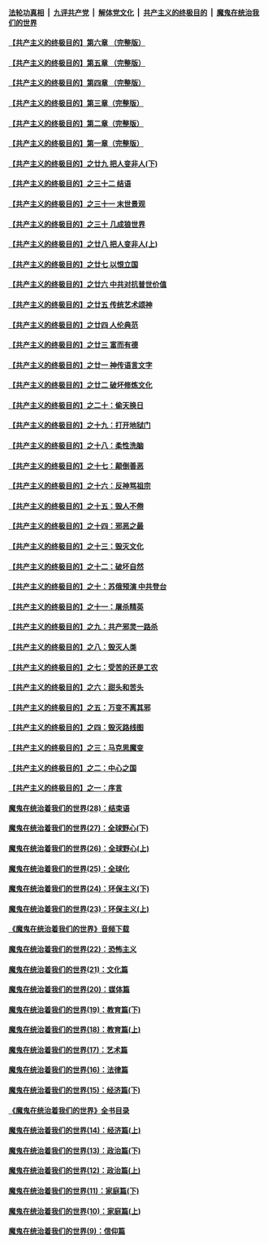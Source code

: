 ####  [法轮功真相](../../../../basic/blob/master/README.md?t=06180502) &nbsp;|&nbsp; [九评共产党](../../../../9ping.md/blob/master/README.md?t=06180502) &nbsp;|&nbsp; [解体党文化](../../../../jtdwh.md/blob/master/README.md?t=06180502)  &nbsp;|&nbsp; [共产主义的终极目的](../../../../gczydzjmd.md/blob/master/README.md?t=06180502) &nbsp;|&nbsp; [魔鬼在统治我们的世界](../../../../mgztzwmdsj.md/blob/master/README.md?t=06180502) 

#### [【共产主义的终极目的】第六章 （完整版）](../pages/nsc422/n11428913.md?t=06180502) 

#### [【共产主义的终极目的】第五章 （完整版）](../pages/nsc422/n11428912.md?t=06180502) 

#### [【共产主义的终极目的】第四章 （完整版）](../pages/nsc422/n11428907.md?t=06180502) 

#### [【共产主义的终极目的】第三章（完整版）](../pages/nsc422/n11428848.md?t=06180502) 

#### [【共产主义的终极目的】第二章（完整版）](../pages/nsc422/n11428831.md?t=06180502) 

#### [【共产主义的终极目的】第一章（完整版）](../pages/nsc422/n11417651.md?t=06180502) 

#### [【共产主义的终极目的】之廿九 把人变非人(下)](../pages/nsc422/n11344140.md?t=06180502) 

#### [【共产主义的终极目的】之三十二 结语](../pages/nsc422/n11360535.md?t=06180502) 

#### [【共产主义的终极目的】之三十一 末世景观](../pages/nsc422/n11351129.md?t=06180502) 

#### [【共产主义的终极目的】之三十 几成狼世界](../pages/nsc422/n11348280.md?t=06180502) 

#### [【共产主义的终极目的】之廿八 把人变非人(上)](../pages/nsc422/n11340492.md?t=06180502) 

#### [【共产主义的终极目的】之廿七 以恨立国](../pages/nsc422/n11336944.md?t=06180502) 

#### [【共产主义的终极目的】之廿六 中共对抗普世价值](../pages/nsc422/n11324785.md?t=06180502) 

#### [【共产主义的终极目的】之廿五 传统艺术颂神](../pages/nsc422/n11296396.md?t=06180502) 

#### [【共产主义的终极目的】之廿四 人伦典范](../pages/nsc422/n11296397.md?t=06180502) 

#### [【共产主义的终极目的】之廿三 富而有德](../pages/nsc422/n11283598.md?t=06180502) 

#### [【共产主义的终极目的】之廿一 神传语言文字](../pages/nsc422/n11263265.md?t=06180502) 

#### [【共产主义的终极目的】之廿二 破坏修炼文化](../pages/nsc422/n11245728.md?t=06180502) 

#### [【共产主义的终极目的】之二十：偷天换日](../pages/nsc422/n11238846.md?t=06180502) 

#### [【共产主义的终极目的】之十九：打开地狱门](../pages/nsc422/n11206376.md?t=06180502) 

#### [【共产主义的终极目的】之十八：柔性洗脑](../pages/nsc422/n11199994.md?t=06180502) 

#### [【共产主义的终极目的】之十七：颠倒善恶](../pages/nsc422/n11179782.md?t=06180502) 

#### [【共产主义的终极目的】之十六：反神骂祖宗](../pages/nsc422/n11166798.md?t=06180502) 

#### [【共产主义的终极目的】之十五：毁人不倦](../pages/nsc422/n11166792.md?t=06180502) 

#### [【共产主义的终极目的】之十四：邪恶之最](../pages/nsc422/n11150249.md?t=06180502) 

#### [【共产主义的终极目的】之十三：毁灭文化](../pages/nsc422/n11135227.md?t=06180502) 

#### [【共产主义的终极目的】之十二：破坏自然](../pages/nsc422/n11135214.md?t=06180502) 

#### [【共产主义的终极目的】之十：苏俄预演 中共登台](../pages/nsc422/n11118424.md?t=06180502) 

#### [【共产主义的终极目的】之十一：屠杀精英](../pages/nsc422/n11118442.md?t=06180502) 

#### [【共产主义的终极目的】之九：共产邪灵一路杀](../pages/nsc422/n11114139.md?t=06180502) 

#### [【共产主义的终极目的】之八：毁灭人类](../pages/nsc422/n11108503.md?t=06180502) 

#### [【共产主义的终极目的】之七：受苦的还是工农](../pages/nsc422/n11101809.md?t=06180502) 

#### [【共产主义的终极目的】之六：甜头和苦头](../pages/nsc422/n11096971.md?t=06180502) 

#### [【共产主义的终极目的】之五：万变不离其邪](../pages/nsc422/n11091285.md?t=06180502) 

#### [【共产主义的终极目的】之四：毁灭路线图](../pages/nsc422/n11086284.md?t=06180502) 

#### [【共产主义的终极目的】之三：马克思魔变](../pages/nsc422/n11061941.md?t=06180502) 

#### [【共产主义的终极目的】之二：中心之国](../pages/nsc422/n11047728.md?t=06180502) 

#### [【共产主义的终极目的】之一：序言](../pages/nsc422/n11086077.md?t=06180502) 

#### [魔鬼在统治着我们的世界(28)：结束语](../pages/nsc422/n10936246.md?t=06180502) 

#### [魔鬼在统治着我们的世界(27)：全球野心(下)](../pages/nsc422/n10928319.md?t=06180502) 

#### [魔鬼在统治着我们的世界(26)：全球野心(上)](../pages/nsc422/n10900318.md?t=06180502) 

#### [魔鬼在统治着我们的世界(25)：全球化](../pages/nsc422/n10788205.md?t=06180502) 

#### [魔鬼在统治着我们的世界(24)：环保主义(下)](../pages/nsc422/n10695307.md?t=06180502) 

#### [魔鬼在统治着我们的世界(23)：环保主义(上)](../pages/nsc422/n10688613.md?t=06180502) 

#### [《魔鬼在统治着我们的世界》音频下载](../pages/nsc422/n10635553.md?t=06180502) 

#### [魔鬼在统治着我们的世界(22)：恐怖主义](../pages/nsc422/n10614727.md?t=06180502) 

#### [魔鬼在统治着我们的世界(21)：文化篇](../pages/nsc422/n10597706.md?t=06180502) 

#### [魔鬼在统治着我们的世界(20)：媒体篇](../pages/nsc422/n10586579.md?t=06180502) 

#### [魔鬼在统治着我们的世界(19)：教育篇(下)](../pages/nsc422/n10564808.md?t=06180502) 

#### [魔鬼在统治着我们的世界(18)：教育篇(上)](../pages/nsc422/n10526970.md?t=06180502) 

#### [魔鬼在统治着我们的世界(17)：艺术篇](../pages/nsc422/n10499093.md?t=06180502) 

#### [魔鬼在统治着我们的世界(16)：法律篇](../pages/nsc422/n10485969.md?t=06180502) 

#### [魔鬼在统治着我们的世界(15)：经济篇(下)](../pages/nsc422/n10469975.md?t=06180502) 

#### [《魔鬼在统治着我们的世界》全书目录](../pages/nsc422/n10464261.md?t=06180502) 

#### [魔鬼在统治着我们的世界(14)：经济篇(上)](../pages/nsc422/n10457370.md?t=06180502) 

#### [魔鬼在统治着我们的世界(13)：政治篇(下)](../pages/nsc422/n10448270.md?t=06180502) 

#### [魔鬼在统治着我们的世界(12)：政治篇(上)](../pages/nsc422/n10444576.md?t=06180502) 

#### [魔鬼在统治着我们的世界(11)：家庭篇(下)](../pages/nsc422/n10440961.md?t=06180502) 

#### [魔鬼在统治着我们的世界(10)：家庭篇(上)](../pages/nsc422/n10435448.md?t=06180502) 

#### [魔鬼在统治着我们的世界(9)：信仰篇](../pages/nsc422/n10432159.md?t=06180502) 

